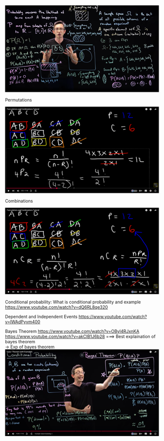 ![alt text](image.png)

Permutations

![alt text](image-1.png)

Combinations

![alt text](image-2.png)


Conditional probability:
What is conditional probability and example https://www.youtube.com/watch?v=dQ6RL8qe320

Dependent and Independent Events 
https://www.youtube.com/watch?v=lWAdPyvm400


Bayes Theorem
https://www.youtube.com/watch?v=OByl4RJxnKA 
https://www.youtube.com/watch?v=akClB1J6b28 ===> Best explaination of bayes theorem  
-> Exp of bayes theorem
![alt text](image-3.png)